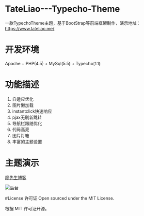 # TateLiao---Typecho-Theme

一款TypechoTheme主题，基于BootStrap等前端框架制作，演示地址：https://www.tateliao.me/

# 开发环境

Apache + PHP(4.5) + MySql(5.5) + Typecho(1.1)

# 功能描述

1. 自适应优化
2. 图片懒加载
3. instantclick快速响应
4. pjax无刷新跳转
5. 导航栏跟随优化
6. 代码高亮
7. 图片灯箱
8. 丰富的主题设置


# 主题演示

[廖先生博客](https://www.tateliao.me/)

![后台](https://i.loli.net/2019/03/14/5c8a25738705a.png)

#License 许可证
Open sourced under the MIT License.
 
根据 MIT 许可证开源。
